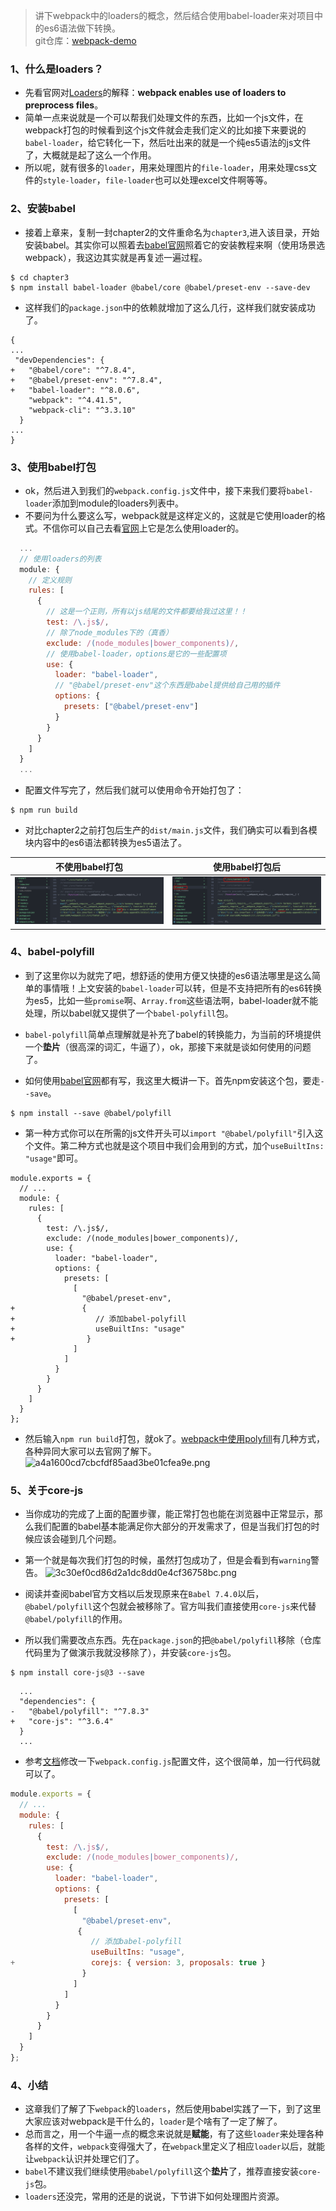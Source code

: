 > 讲下webpack中的loaders的概念，然后结合使用babel-loader来对项目中的es6语法做下转换。    
> git仓库：[webpack-demo](https://github.com/Ewall1106/webpack-demo)


### 1、什么是loaders？
- 先看官网对[Loaders](https://webpack.js.org/loaders/)的解释：**webpack enables use of loaders to preprocess files**。
- 简单一点来说就是一个可以帮我们处理文件的东西，比如一个js文件，在webpack打包的时候看到这个js文件就会走我们定义的比如接下来要说的`babel-loader`，给它转化一下，然后吐出来的就是一个纯es5语法的js文件了，大概就是起了这么一个作用。
- 所以呢，就有很多的`loader`，用来处理图片的`file-loader`，用来处理css文件的`style-loader`，`file-loader`也可以处理excel文件啊等等。

### 2、安装babel
- 接着上章来，复制一封chapter2的文件重命名为`chapter3`,进入该目录，开始安装babel。其实你可以照着去[babel官网](https://babeljs.io/setup#installation)照着它的安装教程来啊（使用场景选webpack），我这边其实就是再复述一遍过程。
```
$ cd chapter3
$ npm install babel-loader @babel/core @babel/preset-env --save-dev
```

- 这样我们的`package.json`中的依赖就增加了这么几行，这样我们就安装成功了。
```
{
...
 "devDependencies": {
+   "@babel/core": "^7.8.4",
+   "@babel/preset-env": "^7.8.4",
+   "babel-loader": "^8.0.6",
    "webpack": "^4.41.5",
    "webpack-cli": "^3.3.10"
  }
...
}
```

### 3、使用babel打包
- ok，然后进入到我们的`webpack.config.js`文件中，接下来我们要将`babel-loader`添加到module的loaders列表中。
- 不要问为什么要这么写，webpack就是这样定义的，这就是它使用loader的格式。不信你可以自己去看[官网](https://webpack.js.org/loaders/babel-loader/#usage)上它是怎么使用loader的。

```javascript
  ...
  // 使用loaders的列表
  module: {
    // 定义规则
    rules: [
      {
        // 这是一个正则，所有以js结尾的文件都要给我过这里！！
        test: /\.js$/,
        // 除了node_modules下的（真香）
        exclude: /(node_modules|bower_components)/,
        // 使用babel-loader，options是它的一些配置项
        use: {
          loader: "babel-loader",
          // "@babel/preset-env"这个东西是babel提供给自己用的插件
          options: {
            presets: ["@babel/preset-env"]
          }
        }
      }
    ]
  }
  ...
```

- 配置文件写完了，然后我们就可以使用命令开始打包了：
```
$ npm run build
```

- 对比chapter2之前打包后生产的`dist/main.js`文件，我们确实可以看到各模块内容中的es6语法都转换为es5语法了。

不使用babel打包 | 使用babel打包后
---|---
![](https://raw.githubusercontent.com/Ewall1106/webpack-demo/master/docs/images/chapter3_1.png)|![3c979d56182b7edc14943aca1bed2ea4.png](https://github.com/Ewall1106/webpack-demo/blob/master/docs/images/chapter3_2.png) 


### 4、babel-polyfill
- 到了这里你以为就完了吧，想舒适的使用方便又快捷的es6语法哪里是这么简单的事情哦！上文安装的`babel-loader`可以转，但是不支持把所有的es6转换为es5，比如一些`promise`啊、`Array.from`这些语法啊，babel-loader就不能处理，所以babel就又提供了一个`babel-polyfill`包。

- `babel-polyfill`简单点理解就是补充了babel的转换能力，为当前的环境提供一个**垫片**（很高深的词汇，牛逼了），ok，那接下来就是谈如何使用的问题了。

- 如何使用[babel官网](https://babeljs.io/docs/en/babel-polyfill)都有写，我这里大概讲一下。首先npm安装这个包，要走`--save`。

```
$ npm install --save @babel/polyfill
```

- 第一种方式你可以在所需的js文件开头可以`import "@babel/polyfill"`引入这个文件。第二种方式也就是这个项目中我们会用到的方式，加个`useBuiltIns: "usage"`即可。
```
module.exports = {
  // ...
  module: {
    rules: [
      {
        test: /\.js$/,
        exclude: /(node_modules|bower_components)/,
        use: {
          loader: "babel-loader",
          options: {
            presets: [
              [
                "@babel/preset-env",
+               {
+                  // 添加babel-polyfill
+                  useBuiltIns: "usage"
+                }
              ]
            ]
          }
        }
      }
    ]
  }
};
```

- 然后输入`npm run build`打包，就ok了。[webpack中使用polyfill](https://babeljs.io/docs/en/babel-polyfill#usage-in-node-browserify-webpack)有几种方式，各种异同大家可以去官网了解下。
![a4a1600cd7cbcfdf85aad3be01cfea9e.png](evernotecid://D087B462-0000-4378-8205-83468DDE80A9/appyinxiangcom/14800984/ENResource/p2806)

### 5、关于core-js
- 当你成功的完成了上面的配置步骤，能正常打包也能在浏览器中正常显示，那么我们配置的babel基本能满足你大部分的开发需求了，但是当我们打包的时候应该会碰到几个问题。
- 第一个就是每次我们打包的时候，虽然打包成功了，但是会看到有`warning`警告。
![3c30ef0cd86d2a1dc8dd0e4cf36758bc.png](evernotecid://D087B462-0000-4378-8205-83468DDE80A9/appyinxiangcom/14800984/ENResource/p2810)

- 阅读并查阅babel官方文档以后发现原来在`Babel 7.4.0`以后，`@babel/polyfill`这个包就会被移除了。官方叫我们直接使用`core-js`来代替`@babel/polyfill`的作用。

- 所以我们需要改点东西。先在`package.json`的把`@babel/polyfill`移除（仓库代码里为了做演示我就没移除了），并安装`core-js`包。
```
$ npm install core-js@3 --save
```
```
  ...
  "dependencies": {
-   "@babel/polyfill": "^7.8.3"
+   "core-js": "^3.6.4"
  }
  ...
```

- 参考[文档](https://babeljs.io/docs/en/babel-preset-env#corejs)修改一下`webpack.config.js`配置文件，这个很简单，加一行代码就可以了。

```javascript
module.exports = {
  // ...
  module: {
    rules: [
      {
        test: /\.js$/,
        exclude: /(node_modules|bower_components)/,
        use: {
          loader: "babel-loader",
          options: {
            presets: [
              [
                "@babel/preset-env",
               {
                  // 添加babel-polyfill
                  useBuiltIns: "usage",
+                 corejs: { version: 3, proposals: true }
                }
              ]
            ]
          }
        }
      }
    ]
  }
};
```


### 4、小结
- 这章我们了解了下`webpack`的`loaders`，然后使用babel实践了一下，到了这里大家应该对webpack是干什么的，`loader`是个啥有了一定了解了。
- 总而言之，用一个牛逼一点的概念来说就是**赋能**，有了这些`loader`来处理各种各样的文件，`webpack`变得强大了，在`webpack`里定义了相应`loader`以后，就能让`webpack`认识并处理它们了。
- `babel`不建议我们继续使用`@babel/polyfill`这个**垫片**了，推荐直接安装`core-js`包。
- `loaders`还没完，常用的还是的说说，下节讲下如何处理图片资源。



